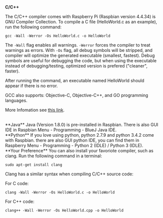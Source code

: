 **C/C++**

The C/C++ compiler comes with Raspberry Pi (Raspbian version 4.4.34) is GNU Compiler Collection. To compile a C file (HelloWorld.c as an example), run the following command:

    gcc -Wall -Werror -Os HelloWorld.c -o HelloWorld

The `-Wall` flag enables all warnings. `-Werror` forces the compiler to treat warnings as errors. With `-Os` flag, all debug symbols will be stripped, and compiler will optimize the generated executable (smallest, fastest). Debug symbols are useful for debugging the code, but when using the executable instead of debugging/testing, optimized version is prefered ("cleaner", faster).

After running the command, an executable named HelloWorld should appear if there is no error.

GCC also supports: Objective-C, Objective-C++, and GO programming languages.

More Infomation see [this link](https://gcc/gnu/org/onlinedocs/gcc/).

<br>
**Java**
Java (Version 1.8.0) is pre-installed in Raspbian. There is also GUI IDE in Raspbian Menu - Programming - BlueJ Java IDE.

<br>
**Python**
If you love using python, python 2.7.9 and python 3.4.2 come with Raspbian. there are also GUI python IDE, you can find them in Raspberry Menu - Programming - Python 2 (IDLE) / Python 3 (IDLE).

<br>
**Your Preference**
You can also install your favoriote compiler, such as clang. Run the following command in a terminal:

    sudo apt-get install clang

Clang has a similar syntax when compiling C/C++ source code:

For C code:

    clang -Wall -Werror -Os HelloWorld.c -o HelloWorld

For C++ code:

    clang++ -Wall -Werror -Os HelloWorld.cpp -o HelloWorld

